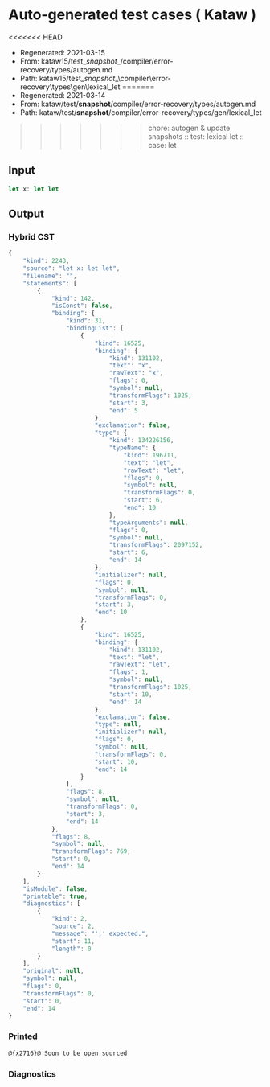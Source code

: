 # Auto-generated test cases ( Kataw )
<<<<<<< HEAD
- Regenerated: 2021-03-15
- From: kataw15/test\__snapshot__/compiler/error-recovery/types/autogen.md
- Path: kataw15/test\__snapshot__\compiler\error-recovery\types\gen\lexical_let
=======
- Regenerated: 2021-03-14
- From: kataw/test/__snapshot__/compiler/error-recovery/types/autogen.md
- Path: kataw/test/__snapshot__/compiler/error-recovery/types/gen/lexical_let
>>>>>>> chore: autogen & update snapshots
> :: test: lexical let
> :: case: let
## Input

`````js
let x: let let
`````

## Output

### Hybrid CST

```javascript
{
    "kind": 2243,
    "source": "let x: let let",
    "filename": "",
    "statements": [
        {
            "kind": 142,
            "isConst": false,
            "binding": {
                "kind": 31,
                "bindingList": [
                    {
                        "kind": 16525,
                        "binding": {
                            "kind": 131102,
                            "text": "x",
                            "rawText": "x",
                            "flags": 0,
                            "symbol": null,
                            "transformFlags": 1025,
                            "start": 3,
                            "end": 5
                        },
                        "exclamation": false,
                        "type": {
                            "kind": 134226156,
                            "typeName": {
                                "kind": 196711,
                                "text": "let",
                                "rawText": "let",
                                "flags": 0,
                                "symbol": null,
                                "transformFlags": 0,
                                "start": 6,
                                "end": 10
                            },
                            "typeArguments": null,
                            "flags": 0,
                            "symbol": null,
                            "transformFlags": 2097152,
                            "start": 6,
                            "end": 14
                        },
                        "initializer": null,
                        "flags": 0,
                        "symbol": null,
                        "transformFlags": 0,
                        "start": 3,
                        "end": 10
                    },
                    {
                        "kind": 16525,
                        "binding": {
                            "kind": 131102,
                            "text": "let",
                            "rawText": "let",
                            "flags": 1,
                            "symbol": null,
                            "transformFlags": 1025,
                            "start": 10,
                            "end": 14
                        },
                        "exclamation": false,
                        "type": null,
                        "initializer": null,
                        "flags": 0,
                        "symbol": null,
                        "transformFlags": 0,
                        "start": 10,
                        "end": 14
                    }
                ],
                "flags": 8,
                "symbol": null,
                "transformFlags": 0,
                "start": 3,
                "end": 14
            },
            "flags": 8,
            "symbol": null,
            "transformFlags": 769,
            "start": 0,
            "end": 14
        }
    ],
    "isModule": false,
    "printable": true,
    "diagnostics": [
        {
            "kind": 2,
            "source": 2,
            "message": "',' expected.",
            "start": 11,
            "length": 0
        }
    ],
    "original": null,
    "symbol": null,
    "flags": 0,
    "transformFlags": 0,
    "start": 0,
    "end": 14
}
```

### Printed

```javascript
@{x2716}@ Soon to be open sourced
```

### Diagnostics

```javascript

```

